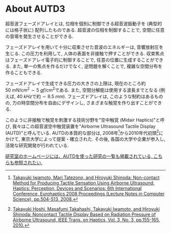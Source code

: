 # About AUTD3

超音波フェーズドアレイとは, 位相を個別に制御できる超音波振動子を (典型的には格子状に) 配列したものである.
超音波の位相を制御することで, 空間に任意の音場を発生させることができる.

フェーズドアレイを用いて十分に収束させた音波のエネルギーは, 音響放射圧を生じる.
この圧力を利用して, 人体の表面を非接触で押すことができる.
収束焦点はフェーズドアレイ電子的に制御することで, 任意の位置に生成することができる.
また, 単一の焦点を作るだけでなく, 逆問題を解くことで, 複雑な空間分布を作ることもできる.

フェーズドアレイで生成できる圧力の大きさの上限は, 現在のところ約$\SI{50}{mN/cm^2}\sim \SI{5}{gf/cm^2}$である.
また, 空間分解能は使用する波長までとなる (例えば, $\SI{40}{kHz}$で約$\sim\SI{8.5}{mm}$).
フェーズドアレイは, このような制約はあるものの, 力の時空間分布を自由にデザインし, さまざまな触覚を作り出すことができる.

このように非接触で触覚を刺激する技術分野を"空中触覚 (Midair Haptics)"と呼び, 我々はこの超音波空中触覚装置を"Airborne Ultrasound Tactile Display (AUTD)"と呼んでいる.
AUTDの本質的な部分は, 2008年[^1]から2010年代初頭[^2]にかけて, 東京大学によって提案・確立された.
その後, 各国の大学や企業が参入し, 活発な研究開発が行われている.

[研究室のホームページには、AUTDを使った研究の一覧も掲載されている, こちらも参照されたい.](https://hapislab.org/airborne-ultrasound-tactile-display)

[^1]: [Takayuki Iwamoto, Mari Tatezono, and Hiroyuki Shinoda: Non-contact Method for Producing Tactile Sensation Using Airborne Ultrasound, Haptics: Perception, Devices and Scenarios: 6th International Conference, Eurohaptics 2008 Proceedings (Lecture Notes in Computer Science), pp.504-513, 2008.](https://hapislab.org/public/hiroyuki_shinoda/research/pdf/08Eurohaptics_iwamoto.pdf)

[^2]: [Takayuki Hoshi, Masafumi Takahashi, Takayuki Iwamoto, and Hiroyuki Shinoda: Noncontact Tactile Display Based on Radiation Pressure of Airborne Ultrasound, IEEE Trans. on Haptics, Vol. 3, No. 3, pp.155-165, 2010.](https://hapislab.org/public/hiroyuki_shinoda/research/pdf/10_Trans_Haptics_Hoshi.pdf)
